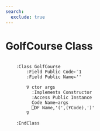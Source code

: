 ```yaml
---
search:
  exclude: true
---
```


<h1 class="heading"><span class="name">GolfCourse Class</span></h1>

```apl

    :Class GolfCourse
        :Field Public Code←¯1
        :Field Public Name←''
        
        ∇ ctor args
          :Implements Constructor
          :Access Public Instance
          Code Name←args
          ⎕DF Name,'(',(⍕Code),')'
        ∇
    
    :EndClass
    
```
